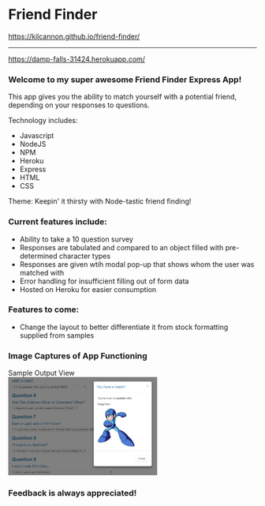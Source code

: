 # Friend Finder

https://kilcannon.github.io/friend-finder/
- - - - - - - - - - - - - -
https://damp-falls-31424.herokuapp.com/

### Welcome to my super awesome Friend Finder Express App!

This app gives you the ability to match yourself with a potential friend, depending on your responses to questions.

Technology includes:
+ Javascript
+ NodeJS
+ NPM
+ Heroku
+ Express
+ HTML
+ CSS

Theme: Keepin' it thirsty with Node-tastic friend finding!

### Current features include:

+ Ability to take a 10 question survey
+ Responses are tabulated and compared to an object filled with pre-determined character types
+ Responses are given wtih modal pop-up that shows whom the user was matched with
+ Error handling for insufficient filling out of form data
+ Hosted on Heroku for easier consumption

### Features to come:
+ Change the layout to better differentiate it from stock formatting supplied from samples

### Image Captures of App Functioning
Sample Output View<br>
<img src="app/data/assets/sample.png" height="60%" width="60%">

### Feedback is always appreciated!